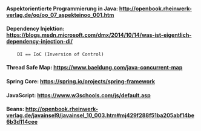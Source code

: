 #### Aspektorientierte Programmierung in Java: http://openbook.rheinwerk-verlag.de/oo/oo_07_aspekteinoo_001.htm
#### Dependency Injektion: https://blogs.msdn.microsoft.com/dmx/2014/10/14/was-ist-eigentlich-dependency-injection-di/
        DI == IoC (Inversion of Control)
#### Thread Safe Map: https://www.baeldung.com/java-concurrent-map
#### Spring Core: https://spring.io/projects/spring-framework
#### JavaScript: https://www.w3schools.com/js/default.asp
#### Beans: http://openbook.rheinwerk-verlag.de/javainsel9/javainsel_10_003.htm#mj429f288f51ba205abf14be6b3d114cee
